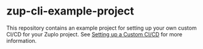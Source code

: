# zup-cli-example-project

This repository contains an example project for setting up your own custom CI/CD
for your Zuplo project. See
[Setting up a Custom CI/CD](https://zuplo.com/docs/guides/custom-ci-cd/) for
more information.

